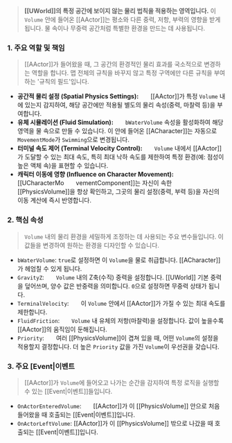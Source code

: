 > **[[UWorld]]의 특정 공간에 보이지 않는 물리 법칙을 적용하는 영역입니다.** 이 `Volume` 안에 들어온 [[AActor]]는 평소와 다른 중력, 저항, 부력의 영향을 받게 됩니다. 물 속이나 무중력 공간처럼 특별한 환경을 만드는 데 사용됩니다.

### **1. 주요 역할 및 책임**
> [[AActor]]가 들어왔을 때, 그 공간의 환경적인 물리 효과를 국소적으로 변경하는 역할을 합니다. 맵 전체의 규칙을 바꾸지 않고 특정 구역에만 다른 규칙을 부여하는 '규칙의 필드'입니다.
* **공간적 물리 설정 (Spatial Physics Settings):**
      [[AActor]]가 특정 `Volume` 내에 있는지 감지하여, 해당 공간에만 적용될 별도의 물리 속성(중력, 마찰력 등)을 부여합니다.
* **유체 시뮬레이션 (Fluid Simulation):**
      `bWaterVolume` 속성을 활성화하여 해당 영역을 물 속으로 만들 수 있습니다. 이 안에 들어온 [[ACharacter]]는 자동으로 `MovementMode`가 `Swimming`으로 변경됩니다.
* **터미널 속도 제어 (Terminal Velocity Control):**
      `Volume` 내에서 [[AActor]]가 도달할 수 있는 최대 속도, 특히 최대 낙하 속도를 제한하여 특정 환경(예: 점성이 높은 액체 속)을 표현할 수 있습니다.
* **캐릭터 이동에 영향 (Influence on Character Movement):**
      [[UCharacterMo
      vementComponent]]는 자신이 속한 [[PhysicsVolume]]을 항상 확인하고, 그곳의 물리 설정(중력, 부력 등)을 자신의 이동 계산에 즉시 반영합니다.

### **2. 핵심 속성**
> `Volume` 내의 물리 환경을 세밀하게 조정하는 데 사용되는 주요 변수들입니다. 이 값들을 변경하여 원하는 환경을 디자인할 수 있습니다.
* `bWaterVolume`:
	`true`로 설정하면 이 `Volume`을 물로 취급합니다. [[ACharacter]]가 헤엄칠 수 있게 됩니다.
* `GravityZ`:
      `Volume` 내의 Z축(수직) 중력을 설정합니다. [[UWorld]] 기본 중력을 덮어쓰며, 양수 값은 반중력을 의미합니다. `0`으로 설정하면 무중력 상태가 됩니다.
* `TerminalVelocity`:
      이 `Volume` 안에서 [[AActor]]가 가질 수 있는 최대 속도를 제한합니다.
* `FluidFriction`:
      `Volume` 내 유체의 저항(마찰력)을 설정합니다. 값이 높을수록 [[AActor]]의 움직임이 둔해집니다.
* `Priority`:
      여러 [[PhysicsVolume]]이 겹쳐 있을 때, 어떤 `Volume`의 설정을 적용할지 결정합니다. 더 높은 `Priority` 값을 가진 `Volume`이 우선권을 갖습니다.

### **3. 주요 [Event|이벤트**
> [[AActor]]가 `Volume`에 들어오고 나가는 순간을 감지하여 특정 로직을 실행할 수 있는 [[Event|이벤트]]들입니다.
* `OnActorEnteredVolume`:
      [[AActor]]가 이 [[PhysicsVolume]] 안으로 처음 들어왔을 때 호출되는 [[Event|이벤트]]입니다.
* `OnActorLeftVolume`:
	[[AActor]]가 이 [[PhysicsVolume]] 밖으로 나갔을 때 호출되는 [[Event|이벤트]]입니다.
